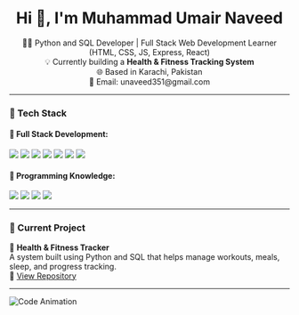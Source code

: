 <h1 align="center">Hi 👋, I'm Muhammad Umair Naveed</h1>

<p align="center">
  🧑‍💻 Python and SQL Developer | Full Stack Web Development Learner (HTML, CSS, JS, Express, React)<br/>
  💡 Currently building a <strong>Health & Fitness Tracking System</strong><br/>
  🌐 Based in Karachi, Pakistan<br/>
  📧 Email: unaveed351@gmail.com<br/>
</p>

---

### 🔧 Tech Stack

#### 🚀 Full Stack Development:
<p align="left">
  <img src="https://img.shields.io/badge/HTML5-e34c26?style=for-the-badge&logo=html5&logoColor=white"/>
  <img src="https://img.shields.io/badge/CSS3-264de4?style=for-the-badge&logo=css3&logoColor=white"/>
  <img src="https://img.shields.io/badge/JavaScript-F0DB4F?style=for-the-badge&logo=javascript&logoColor=black"/>
  <img src="https://img.shields.io/badge/React-61DBFB?style=for-the-badge&logo=react&logoColor=black"/>
  <img src="https://img.shields.io/badge/Express.js-303030?style=for-the-badge&logo=express&logoColor=white"/>
  <img src="https://img.shields.io/badge/Node.js-68a063?style=for-the-badge&logo=node.js&logoColor=white"/>
  <img src="https://img.shields.io/badge/MongoDB-4DB33D?style=for-the-badge&logo=mongodb&logoColor=white"/>
</p>

#### 🧠 Programming Knowledge:
<p align="left">
  <img src="https://img.shields.io/badge/Python-3776AB?style=for-the-badge&logo=python&logoColor=white"/>
  <img src="https://img.shields.io/badge/SQL-003B57?style=for-the-badge&logo=sqlite&logoColor=white"/>
  <img src="https://img.shields.io/badge/C++-00599C?style=for-the-badge&logo=c%2B%2B&logoColor=white"/>
  <img src="https://img.shields.io/badge/Java-ED8B00?style=for-the-badge&logo=java&logoColor=white"/>
</p>

---

### 📌 Current Project

📁 **Health & Fitness Tracker**  
A system built using Python and SQL that helps manage workouts, meals, sleep, and progress tracking.  
🔗 [View Repository](https://github.com/Umair-Naveed21/health-fitness-tracker)

---

![Code Animation](https://cdn.dribbble.com/users/1162077/screenshots/3848914/programmer.gif)
